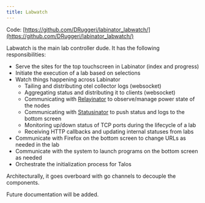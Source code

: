 ```yaml
---
title: Labwatch
---
```


Code: [https://github.com/DRuggeri/labinator_labwatch/](https://github.com/DRuggeri/labinator_labwatch/)

Labwatch is the main lab controller dude. It has the following responsibilities:
* Serve the sites for the top touchscreen in Labinator (index and progress)
* Initiate the execution of a lab based on selections
* Watch things happening across Labinator
  * Tailing and distributing otel collector logs (websocket)
  * Aggregating status and distributing it to clients (websocket)
  * Communicating with [Relayinator](/docs/subprojects/relayinator) to observe/manage power state of the nodes
  * Communicating with [Statusinator](/docs/subprojects/statusinator) to push status and logs to the bottom screen
  * Monitoring up/down status of TCP ports during the lifecycle of a lab
  * Receiving HTTP callbacks and updating internal statuses from labs
* Communicate with Firefox on the bottom screen to change URLs as needed in the lab
* Communicate with the system to launch programs on the bottom screen as needed
* Orchestrate the initialization process for Talos

Architecturally, it goes overboard with go channels to decouple the components.

Future documentation will be added.